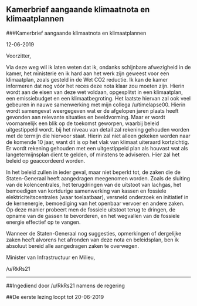 ## Kamerbrief aangaande klimaatnota en klimaatplannen 
 
###Kamerbrief aangaande klimaatnota en klimaatplannen

12-06-2019

Voorzitter,

Via deze weg wil ik laten weten dat ik, ondanks schijnbare afwezigheid in de kamer, het ministerie en ik hard aan het werk zijn geweest voor een klimaatplan, zoals gesteld in de Wet CO2 reductie. Ik kan de kamer informeren dat nog vóór het reces deze nota klaar zou moeten zijn. Hierin wordt aan de eisen van deze wet voldaan, opgesplitst in een klimaatplan, een emissiebudget en een klimaatbegroting. Het laatste hiervan zal ook veel gebeuren in nauwe samenwerking met mijn collega /u/timelapse00. Hierin wordt samengevat weergegeven wat er de afgelopen jaren plaats heeft gevonden aan relevante situaties en beeldvorming. Maar er wordt voornamelijk een blik op de toekomst geworpen, waarbij beleid uitgestippeld wordt. bij het niveau van detail zal rekening gehouden worden met de termijn die hiervoor staat. Hierin zal niet alleen gekeken worden naar de komende 10 jaar, want dit is op het vlak van klimaat uiteraard kortzichtig. Er wordt rekening gehouden met een uitgestippeld plan als houvast wat als langetermijnsplan dient te gelden, of minstens te adviseren. Hier zal het beleid op geaccordeerd worden.

In het beleid zullen in ieder geval, maar niet beperkt tot, de zaken die de Staten-Generaal heeft aangedragen meegenomen worden. Zoals de sluiting van de kolencentrales, het terugdringen van de uitstoot van lachgas, het bemoedigen van kortdurige samenwerking van kassen en fossiele elektriciteitscentrales (waar toelaatbaar), versneld onderzoek en initiatief in de kernenergie, bemoediging van het openbaar vervoer en andere zaken. Op deze manier probeert men de fossiele uitstoot terug te dringen, de opname van de gassen te bevorderen, en het wegvallen van de fossiele energie effectief op te vangen.

Wanneer de Staten-Generaal nog suggesties, opmerkingen of dergelijke zaken heeft alvorens het afronden van deze nota en beleidsplan, ben ik absoluut bereid alle aangedragen zaken te overwegen.

Minister van Infrastructuur en Milieu,

/u/RkRs21

---

##Ingediend door /u/RkRs21 namens de regering

##De eerste lezing loopt tot 20-06-2019